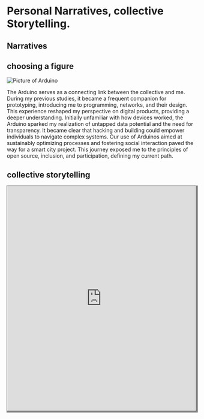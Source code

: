 # Personal Narratives, collective Storytelling. 

## Narratives


## choosing a figure
![Picture of Arduino](../../images/Bearbeitet/Arduino.png)

The Arduino serves as a connecting link between the collective and me. During my previous studies, it became a frequent companion for prototyping, introducing me to programming, networks, and their design. This experience reshaped my perspective on digital products, providing a deeper understanding. Initially unfamiliar with how devices worked, the Arduino sparked my realization of untapped data potential and the need for transparency. It became clear that hacking and building could empower individuals to navigate complex systems. Our use of Arduinos aimed at sustainably optimizing processes and fostering social interaction paved the way for a smart city project. This journey exposed me to the principles of open source, inclusion, and participation, defining my current path.

## collective storytelling

<iframe name="embed_readwrite" src="https://pad.riseup.net/p/TellingNarrative(s)Stories-keep?showControls=true&showChat=true&showLineNumbers=true&useMonospaceFont=false" width="100%" height="600" frameborder="0" style= "box-shadow: 2px 2px 0px 3px rgba(0, 0, 0, 0.50)"></iframe>